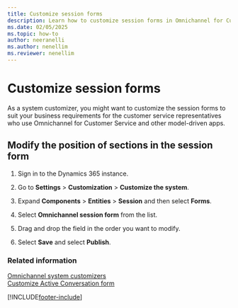 ```yaml
---
title: Customize session forms
description: Learn how to customize session forms in Omnichannel for Customer Service to meet your business needs.
ms.date: 02/05/2025
ms.topic: how-to
author: neeranelli
ms.author: nenellim
ms.reviewer: nenellim
---
```

# Customize session forms

As a system customizer, you might want to customize the session forms to suit your business requirements for the customer service representatives who use Omnichannel for Customer Service and other model-driven apps. 

## Modify the position of sections in the session form

1.  Sign in to the Dynamics 365 instance.

2.  Go to **Settings** > **Customization** > **Customize the system**.

3.  Expand **Components** > **Entities** > **Session** and then select **Forms**.

4.  Select **Omnichannel session form** from the list.

5.  Drag and drop the field in the order you want to modify.

6.  Select **Save** and select **Publish**.


### Related information

[Omnichannel system customizers](omnichannel-customizer.md)  
[Customize Active Conversation form](customize-customer-summary.md)  

[!INCLUDE[footer-include](../../includes/footer-banner.md)]
